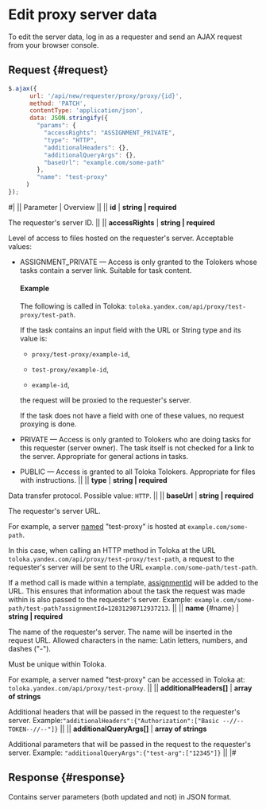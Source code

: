 # Edit proxy server data

To edit the server data, log in as a requester and send an AJAX request from your browser console.

## Request {#request}

```js
$.ajax({
      url: '/api/new/requester/proxy/proxy/{id}',
      method: 'PATCH',
      contentType: 'application/json',
      data: JSON.stringify({
        "params": {
          "accessRights": "ASSIGNMENT_PRIVATE",
          "type": "HTTP",
          "additionalHeaders": {},
          "additionalQueryArgs": {},
          "baseUrl": "example.com/some-path"
        },
        "name": "test-proxy"
     )
});
```

#|
|| Parameter | Overview ||
|| **id** | **string \| required**

The requester's server ID. ||
|| **accessRights** | **string \| required**

Level of access to files hosted on the requester's server. Acceptable values:

- ASSIGNMENT_PRIVATE — Access is only granted to the Tolokers whose tasks contain a server link. Suitable for task content.

    #### Example

    The following is called in Toloka: `toloka.yandex.com/api/proxy/test-proxy/test-path`.

    If the task contains an input field with the URL or String type and its value is:
    - `proxy/test-proxy/example-id`,

    - `test-proxy/example-id`,

    - `example-id`,

    the request will be proxied to the requester's server.

    If the task does not have a field with one of these values, no request proxying is done.

- PRIVATE — Access is only granted to Tolokers who are doing tasks for this requester (server owner). The task itself is not checked for a link to the server. Appropriate for general actions in tasks.

- PUBLIC — Access is granted to all Toloka Tolokers. Appropriate for files with instructions. ||
|| **type** | **string \| required**

Data transfer protocol. Possible value: `HTTP`. ||
|| **baseUrl** | **string \| required**

The requester's server URL.

For example, a server [named](#name) "test-proxy" is hosted at `example.com/some-path`.

In this case, when calling an HTTP method in Toloka at the URL `toloka.yandex.com/api/proxy/test-proxy/test-path`, a request to the requester's server will be sent to the URL `example.com/some-path/test-path`.

If a method call is made within a template, [assignmentId](#assignmentId) will be added to the URL. This ensures that information about the task the request was made within is also passed to the requester's server. Example: `example.com/some-path/test-path?assignmentId=12831298712937213`. ||
|| **name** {#name} | **string \| required**

The name of the requester's server. The name will be inserted in the request URL. Allowed characters in the name: Latin letters, numbers, and dashes ("-").

Must be unique within Toloka.

For example, a server named "test-proxy" can be accessed in Toloka at: `toloka.yandex.com/api/proxy/test-proxy`. ||
|| **additionalHeaders[]** | **array of strings**

Additional headers that will be passed in the request to the requester's server. Example:``` "additionalHeaders":{"Authorization":["Basic
       --//--TOKEN--//--"]} ``` ||
|| **additionalQueryArgs[]** | **array of strings**

Additional parameters that will be passed in the request to the requester's server. Example:
``` "additionalQueryArgs":{"test-arg":["12345"]} ```
||
|#

## Response {#response}

Contains server parameters (both updated and not) in JSON format.
